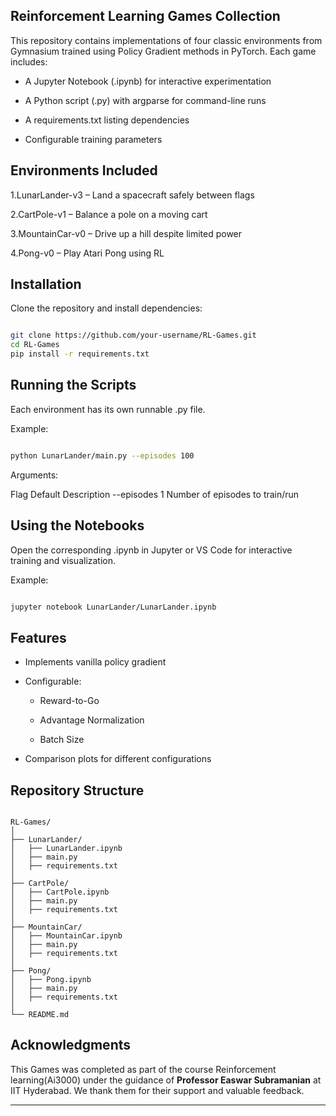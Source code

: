 ## Reinforcement Learning Games Collection 
This repository contains implementations of four classic environments from Gymnasium trained using Policy Gradient methods in PyTorch.
Each game includes:

- A Jupyter Notebook (.ipynb) for interactive experimentation

- A Python script (.py) with argparse for command-line runs

- A requirements.txt listing dependencies

- Configurable training parameters

##  Environments Included
1.LunarLander-v3 – Land a spacecraft safely between flags

2.CartPole-v1 – Balance a pole on a moving cart

3.MountainCar-v0 – Drive up a hill despite limited power

4.Pong-v0 – Play Atari Pong using RL

##  Installation
Clone the repository and install dependencies:

``` bash

git clone https://github.com/your-username/RL-Games.git
cd RL-Games
pip install -r requirements.txt
```
##  Running the Scripts
Each environment has its own runnable .py file.

Example:

```bash

python LunarLander/main.py --episodes 100
```
Arguments:

Flag	Default	Description
--episodes	1	Number of episodes to train/run

##  Using the Notebooks
Open the corresponding .ipynb in Jupyter or VS Code for interactive training and visualization.

Example:

```bash

jupyter notebook LunarLander/LunarLander.ipynb
```
##  Features
- Implements vanilla policy gradient

- Configurable:

  - Reward-to-Go

  - Advantage Normalization

  - Batch Size

- Comparison plots for different configurations

##  Repository Structure
```

RL-Games/
│
├── LunarLander/
│   ├── LunarLander.ipynb
│   ├── main.py
│   ├── requirements.txt
│
├── CartPole/
│   ├── CartPole.ipynb
│   ├── main.py
│   ├── requirements.txt
│
├── MountainCar/
│   ├── MountainCar.ipynb
│   ├── main.py
│   ├── requirements.txt
│
├── Pong/
│   ├── Pong.ipynb
│   ├── main.py
│   ├── requirements.txt
│
└── README.md
```
## Acknowledgments

This Games was completed as part of the course Reinforcement learning(Ai3000) under the guidance of **Professor  Easwar Subramanian** at IIT Hyderabad. We thank them for their support and valuable feedback.

---
